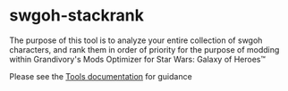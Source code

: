 # swgoh-stackrank
The purpose of this tool is to analyze your entire collection of swgoh characters, and rank them in order of priority for the purpose of modding within Grandivory's Mods Optimizer for Star Wars: Galaxy of Heroes™

Please see the [Tools documentation](./Tools/index) for guidance
